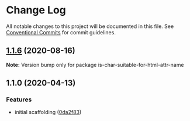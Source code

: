 # Change Log

All notable changes to this project will be documented in this file.
See [Conventional Commits](https://conventionalcommits.org) for commit guidelines.

## [1.1.6](https://gitlab.com/codsen/codsen/compare/is-char-suitable-for-html-attr-name@1.1.5...is-char-suitable-for-html-attr-name@1.1.6) (2020-08-16)

**Note:** Version bump only for package is-char-suitable-for-html-attr-name





## 1.1.0 (2020-04-13)

### Features

- initial scaffolding ([0da2f83](https://gitlab.com/codsen/codsen/commit/0da2f83eac662c8b0f2c82e3dfcfe79f5ef4fd23))
